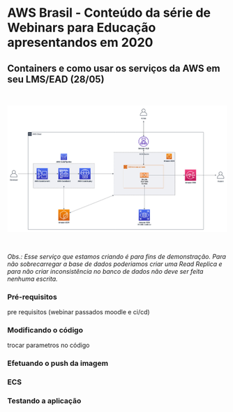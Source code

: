 # AWS Brasil - Conteúdo da série de Webinars para Educação apresentandos em 2020

## Containers e como usar os serviços da AWS em seu LMS/EAD (28/05)

</br>
<p align="center"><img src="images/container-demo.jpg"/></p>
</br>

_Obs.: Esse serviço que estamos criando é para fins de demonstração. Para não sobrecarregar a base de dados poderiamos criar uma Read Replica e para não criar inconsistência no banco de dados não deve ser feita nenhuma escrita._

### Pré-requisitos

pre requisitos (webinar passados moodle e ci/cd)

### Modificando o código

trocar parametros no código

### Efetuando o push da imagem

### ECS

### Testando a aplicação
